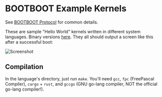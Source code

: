 BOOTBOOT Example Kernels
========================

See [BOOTBOOT Protocol](https://gitlab.com/bztsrc/bootboot) for common details.

These are sample "Hello World" kernels written in different system languages. Binary
versions [here](https://gitlab.com/bztsrc/bootboot/tree/binaries/mykernel). They all
should output a screen like this after a successful boot:

<img src="https://gitlab.com/bztsrc/bootboot/raw/binaries/mykernel/screenshot.png" alt="Screenshot">

Compilation
-----------

In the language's directory, just run `make`. You'll need `gcc`, `fpc` (FreePascal Compiler),
`cargo` + `rust`, and `gccgo` (GNU go-lang compiler, NOT the official go-lang compiler!).
